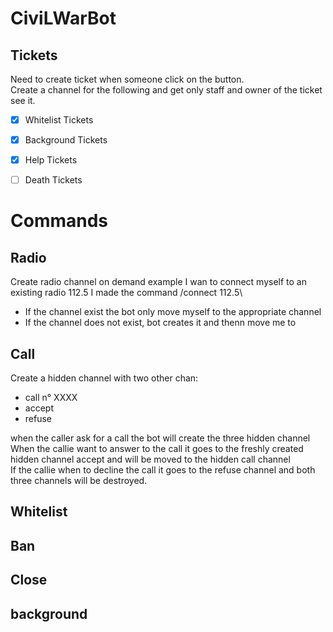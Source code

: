 # CiviLWarBot

## Tickets
Need to create ticket when someone click on the button.\
Create a channel for the following and get only staff and owner of the ticket see it.

  - [x] Whitelist Tickets 
  - [x] Background Tickets
  - [x] Help Tickets
  - [ ] Death Tickets



# Commands
## Radio
Create radio channel on demand
example I wan to connect myself to an existing radio 112.5 I made the command /connect 112.5\
  - If the channel exist the bot only move myself to the appropriate channel
  - If the channel does not exist, bot creates it and thenn move me to

## Call
Create a hidden channel with two other chan:
 * call n° XXXX
 * accept
 * refuse

when the caller ask for a call the bot will create the three hidden channel\
When the callie want to answer to the call it goes to the freshly created hidden channel accept and will be moved to the hidden call channel\
If the callie when to decline the call it goes to the refuse channel and both three channels will be destroyed.

## Whitelist
## Ban
## Close
## background